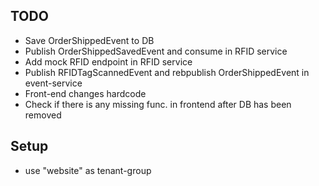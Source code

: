 <h2>TODO</h2>

<ul>
    <li>Save OrderShippedEvent to DB</li>
    <li>Publish OrderShippedSavedEvent and consume in RFID service</li>
    <li>Add mock RFID endpoint in RFID service</li>
    <li>Publish RFIDTagScannedEvent and rebpublish OrderShippedEvent in event-service</li>
    <li>Front-end changes hardcode</li>
    <li>Check if there is any missing func. in frontend after DB has been removed</li>
</ul>

<h2>Setup</h2>
<ul>
  <li>use "website" as tenant-group</li>
</ul>
